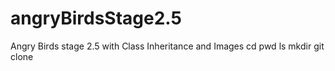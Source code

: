 # angryBirdsStage2.5
Angry Birds stage 2.5 with Class Inheritance and Images
cd
pwd
ls
mkdir
git clone